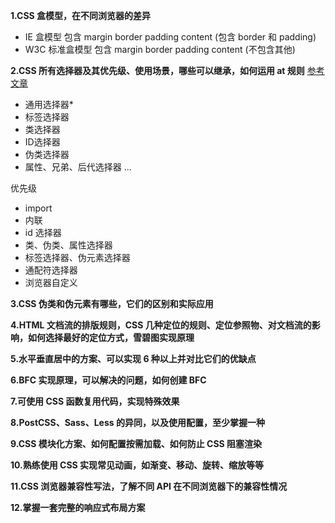 **1.CSS 盒模型，在不同浏览器的差异**

-   IE 盒模型
    包含 margin border padding content (包含 border 和 padding)
-   W3C 标准盒模型
    包含 margin border padding content (不包含其他)


**2.CSS 所有选择器及其优先级、使用场景，哪些可以继承，如何运用 at 规则**
[参考文章](https://www.jianshu.com/p/cd89de075079)

- 通用选择器*
- 标签选择器
- 类选择器
- ID选择器
- 伪类选择器
- 属性、兄弟、后代选择器
... 

优先级
- import 
- 内联
- id 选择器
- 类、伪类、属性选择器
- 标签选择器、伪元素选择器
- 通配符选择器
- 浏览器自定义






**3.CSS 伪类和伪元素有哪些，它们的区别和实际应用**

**4.HTML 文档流的排版规则，CSS 几种定位的规则、定位参照物、对文档流的影响，如何选择最好的定位方式，雪碧图实现原理**

**5.水平垂直居中的方案、可以实现 6 种以上并对比它们的优缺点**

**6.BFC 实现原理，可以解决的问题，如何创建 BFC**

**7.可使用 CSS 函数复用代码，实现特殊效果**

**8.PostCSS、Sass、Less 的异同，以及使用配置，至少掌握一种**

**9.CSS 模块化方案、如何配置按需加载、如何防止 CSS 阻塞渲染**

**10.熟练使用 CSS 实现常见动画，如渐变、移动、旋转、缩放等等**

**11.CSS 浏览器兼容性写法，了解不同 API 在不同浏览器下的兼容性情况**

**12.掌握一套完整的响应式布局方案**
